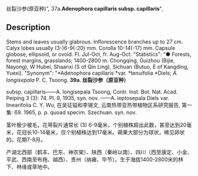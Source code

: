 丝裂沙参(原亚种)",
37a.**Adenophora capillaris subsp. capillaris**",

## Description
Stems and leaves usually glabrous. Inflorescence branches up to 27 cm. Calyx lobes usually (3-)6-9(-20) mm. Corolla 10-14(-17) mm. Capsule globose, ellipsoid, or ovoid. Fl. Jul-Oct, fr. Aug-Oct.
  "Statistics": "● Forests, forest margins, grasslands; 1400-2800 m. Chongqing, Guizhou (Bijie, Nayong), W Hubei, Shaanxi (S of Qin Ling), Sichuan (Butuo, E of Kangding, Yuexi).
  "Synonym": "*Adenophora capillaris *var. *tenuifolia *Diels; *A. longisepala* P. C. Tsoong.
**39a. 丝裂沙参（原亚种）**

subsp. capillaris——A. longisepala Tsoong, Contr. Inst. Bot. Nat. Acad. Peiping 3 (3): 74. Pl. 9, 1935, syn. nov. ——A. leptosepala Diels var. linearifolia C. Y. Wu, 在吴征镒和李锡文, 云南热带亚热带植物区系研究报告, 第一集: 69. 1965, p. p. quoad specim. Szechuan. syn. nov.

茎叶极少被毛，花萼裂片通常长 (3) 6-9毫米，个别植株超出此数，甚至达到20毫米，花冠长10-14毫米，仅个别植株达到17毫米。蒴果大部分为球状，稀见卵状的。花期7-8月。

产湖北西部（鹤丰、巴东、神农架）、陕西（秦岭以南）、四川（西至康定、小金、平武、西南至布拖、越西）、贵州（纳雍、毕节）。生于海拔1400-2800米的林下、林缘或草地中。
